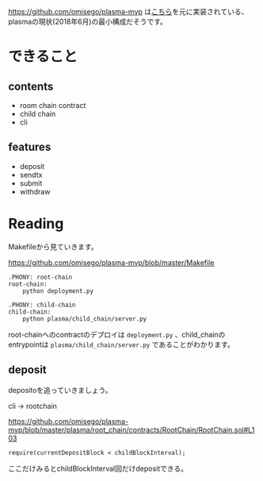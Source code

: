 
https://github.com/omisego/plasma-mvp は[こちら]( https://ethresear.ch/t/minimal-viable-plasma/426/97 )を元に実装されている、plasmaの現状(2018年6月)の最小構成だそうです。

# できること

## contents

- room chain contract
- child chain
- cli

## features

- deposit
- sendtx
- submit
- withdraw

# Reading

Makefileから見ていきます。

https://github.com/omisego/plasma-mvp/blob/master/Makefile
```
.PHONY: root-chain
root-chain:
	python deployment.py

.PHONY: child-chain
child-chain:
	python plasma/child_chain/server.py
```

root-chainへのcontractのデプロイは `deployment.py` 、child_chainのentrypointは `plasma/child_chain/server.py` であることがわかります。

## deposit

depositoを追っていきましょう。

cli -> rootchain

https://github.com/omisego/plasma-mvp/blob/master/plasma/root_chain/contracts/RootChain/RootChain.sol#L103

`require(currentDepositBlock < childBlockInterval);`


ここだけみるとchildBlockInterval回だけdepositできる。
